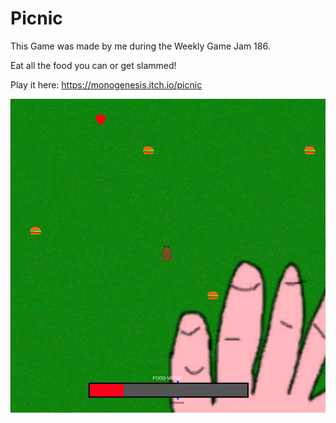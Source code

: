 # Picnic

This Game was made by me during the Weekly Game Jam 186.

Eat all the food you can or get slammed!

Play it here: https://monogenesis.itch.io/picnic

![gameplay](./Screenshots/gameplay.png)
